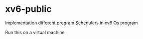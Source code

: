 # xv6-public

Implementation different program Schedulers in xv6 Os program 

Run this on a virtual machine 

